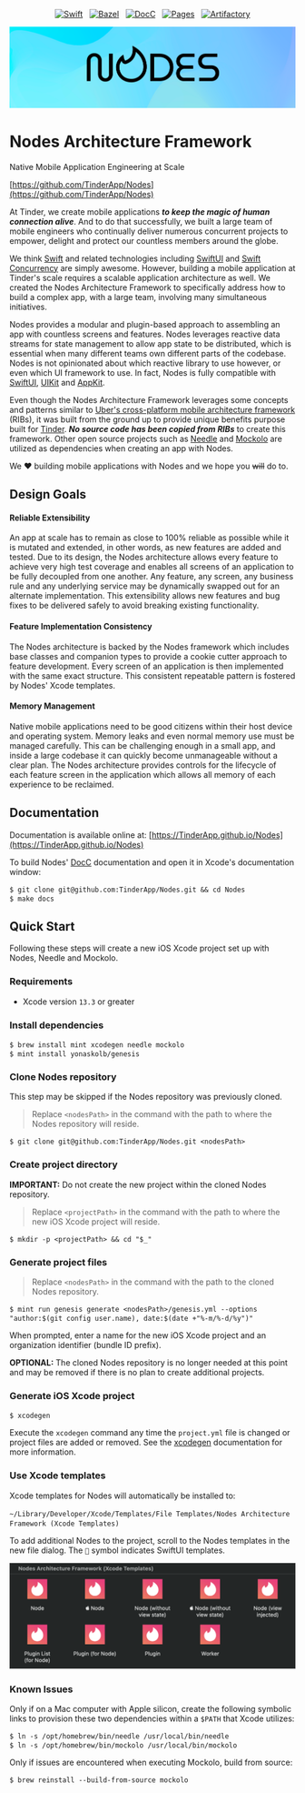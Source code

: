 <div align="center">

[![Swift](https://github.com/TinderApp/Nodes/actions/workflows/swift.yml/badge.svg)](https://github.com/TinderApp/Nodes/actions/workflows/swift.yml)
&nbsp;
[![Bazel](https://github.com/TinderApp/Nodes/actions/workflows/bazel.yml/badge.svg)](https://github.com/TinderApp/Nodes/actions/workflows/bazel.yml)
&nbsp;
[![DocC](https://github.com/TinderApp/Nodes/actions/workflows/docc.yml/badge.svg)](https://github.com/TinderApp/Nodes/actions/workflows/docc.yml)
&nbsp;
[![Pages](https://github.com/TinderApp/Nodes/actions/workflows/pages.yml/badge.svg?event=push)](https://github.com/TinderApp/Nodes/actions/workflows/pages.yml)
&nbsp;
[![Artifactory](https://github.com/TinderApp/Nodes/actions/workflows/artifactory.yml/badge.svg?event=push)](https://github.com/TinderApp/Nodes/actions/workflows/artifactory.yml)

<img src="Nodes.png" />

</div>

# Nodes Architecture Framework

Native Mobile Application Engineering at Scale

[https://github.com/TinderApp/Nodes](https://github.com/TinderApp/Nodes)

At Tinder, we create mobile applications ***to keep the magic of human connection alive***. And to do that successfully, we built a large team of mobile engineers who continually deliver numerous concurrent projects to empower, delight and protect our countless members around the globe.

We think [Swift](https://developer.apple.com/swift) and related technologies including [SwiftUI](https://developer.apple.com/xcode/swiftui) and [Swift Concurrency](https://developer.apple.com/documentation/swift/swift_standard_library/concurrency) are simply awesome. However, building a mobile application at Tinder's scale requires a scalable application architecture as well. We created the Nodes Architecture Framework to specifically address how to build a complex app, with a large team, involving many simultaneous initiatives.

Nodes provides a modular and plugin-based approach to assembling an app with countless screens and features. Nodes leverages reactive data streams for state management to allow app state to be distributed, which is essential when many different teams own different parts of the codebase. Nodes is not opinionated about which reactive library to use however, or even which UI framework to use. In fact, Nodes is fully compatible with [SwiftUI](https://developer.apple.com/documentation/swiftui), [UIKit](https://developer.apple.com/documentation/uikit) and [AppKit](https://developer.apple.com/documentation/appkit).

Even though the Nodes Architecture Framework leverages some concepts and patterns similar to [Uber's cross-platform mobile architecture framework](https://github.com/uber/RIBs) (RIBs), it was built from the ground up to provide unique benefits purpose built for [Tinder](https://github.com/tinder). ***No source code has been copied from RIBs*** to create this framework. Other open source projects such as [Needle](https://github.com/uber/needle) and [Mockolo](https://github.com/uber/mockolo) are utilized as dependencies when creating an app with Nodes.

We ❤️ building mobile applications with Nodes and we hope you ~~will~~ do to.

## Design Goals

#### Reliable Extensibility

An app at scale has to remain as close to 100% reliable as possible while it is mutated and extended, in other words, as new features are added and tested. Due to its design, the Nodes architecture allows every feature to achieve very high test coverage and enables all screens of an application to be fully decoupled from one another. Any feature, any screen, any business rule and any underlying service may be dynamically swapped out for an alternate implementation. This extensibility allows new features and bug fixes to be delivered safely to avoid breaking existing functionality.

#### Feature Implementation Consistency

The Nodes architecture is backed by the Nodes framework which includes base classes and companion types to provide a cookie cutter approach to feature development. Every screen of an application is then implemented with the same exact structure. This consistent repeatable pattern is fostered by Nodes' Xcode templates.

#### Memory Management

Native mobile applications need to be good citizens within their host device and operating system. Memory leaks and even normal memory use must be managed carefully. This can be challenging enough in a small app, and inside a large codebase it can quickly become unmanageable without a clear plan. The Nodes architecture provides controls for the lifecycle of each feature screen in the application which allows all memory of each experience to be reclaimed.

## Documentation

Documentation is available online at: [https://TinderApp.github.io/Nodes](https://TinderApp.github.io/Nodes)

To build Nodes' [DocC](https://developer.apple.com/documentation/docc) documentation and open it in Xcode's documentation window:

```
$ git clone git@github.com:TinderApp/Nodes.git && cd Nodes
$ make docs
```

## Quick Start

Following these steps will create a new iOS Xcode project set up with Nodes, Needle and Mockolo.

### Requirements

- Xcode version `13.3` or greater

### Install dependencies

```
$ brew install mint xcodegen needle mockolo
$ mint install yonaskolb/genesis
```

### Clone Nodes repository

This step may be skipped if the Nodes repository was previously cloned.

> Replace `<nodesPath>` in the command with the path to where the Nodes repository will reside.

```
$ git clone git@github.com:TinderApp/Nodes.git <nodesPath>
```

### Create project directory

**IMPORTANT:** Do not create the new project within the cloned Nodes repository.

> Replace `<projectPath>` in the command with the path to where the new iOS Xcode project will reside.

```
$ mkdir -p <projectPath> && cd "$_"
```

### Generate project files

> Replace `<nodesPath>` in the command with the path to the cloned Nodes repository.

```
$ mint run genesis generate <nodesPath>/genesis.yml --options "author:$(git config user.name), date:$(date +"%-m/%-d/%y")"
```

When prompted, enter a name for the new iOS Xcode project and an organization identifier (bundle ID prefix).

**OPTIONAL:** The cloned Nodes repository is no longer needed at this point and may be removed if there is no plan to create additional projects.

### Generate iOS Xcode project

```
$ xcodegen
```

Execute the `xcodegen` command any time the `project.yml` file is changed or project files are added or removed. See the [xcodegen](https://github.com/yonaskolb/XcodeGen) documentation for more information.

### Use Xcode templates

Xcode templates for Nodes will automatically be installed to:

`~/Library/Developer/Xcode/Templates/File Templates/Nodes Architecture Framework (Xcode Templates)`

To add additional Nodes to the project, scroll to the Nodes templates in the new file dialog. The `` symbol indicates SwiftUI templates.

<img src="./.assets/Xcode-Templates.png" width="690" />

### Known Issues

Only if on a Mac computer with Apple silicon, create the following symbolic links to provision these two dependencies within a `$PATH` that Xcode utilizes:

```
$ ln -s /opt/homebrew/bin/needle /usr/local/bin/needle
$ ln -s /opt/homebrew/bin/mockolo /usr/local/bin/mockolo
```

Only if issues are encountered when executing Mockolo, build from source:

```
$ brew reinstall --build-from-source mockolo
```
